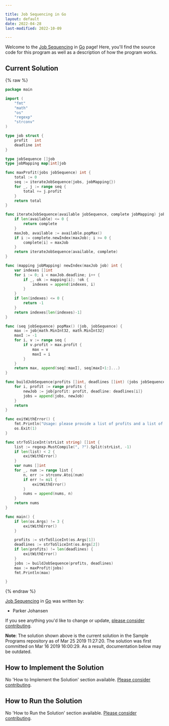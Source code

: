 ```yaml
---

title: Job Sequencing in Go
layout: default
date: 2022-04-28
last-modified: 2022-10-09

---
```


Welcome to the [Job Sequencing](https://sampleprograms.io/projects/job-sequencing) in [Go](https://sampleprograms.io/languages/go) page! Here, you'll find the source code for this program as well as a description of how the program works.

## Current Solution

{% raw %}

```go
package main

import (
	"fmt"
	"math"
	"os"
	"regexp"
	"strconv"
)

type job struct {
	profit   int
	deadline int
}

type jobSequence []job
type jobMapping map[int]job

func maxProfit(jobs jobSequence) int {
	total := 0
	seq := iterateJobSequence(jobs, jobMapping{})
	for _, j := range seq {
		total += j.profit
	}
	return total
}

func iterateJobSequence(available jobSequence, complete jobMapping) jobMapping {
	if len(available) <= 0 {
		return complete
	}
	maxJob, available := available.popMax()
	if i := complete.newIndex(maxJob); i >= 0 {
		complete[i] = maxJob
	}
	return iterateJobSequence(available, complete)
}

func (mapping jobMapping) newIndex(maxJob job) int {
	var indexes []int
	for i := 0; i < maxJob.deadline; i++ {
		if _, ok := mapping[i]; !ok {
			indexes = append(indexes, i)
		}
	}
	if len(indexes) <= 0 {
		return -1
	}
	return indexes[len(indexes)-1]
}

func (seq jobSequence) popMax() (job, jobSequence) {
	max := job{math.MinInt32, math.MinInt32}
	maxI := -1
	for i, v := range seq {
		if v.profit > max.profit {
			max = v
			maxI = i
		}
	}
	return max, append(seq[:maxI], seq[maxI+1:]...)
}

func buildJobSequence(profits []int, deadlines []int) (jobs jobSequence) {
	for i, profit := range profits {
		newJob := job{profit: profit, deadline: deadlines[i]}
		jobs = append(jobs, newJob)
	}
	return
}

func exitWithError() {
	fmt.Println("Usage: please provide a list of profits and a list of deadlines")
	os.Exit(1)
}

func strToSliceInt(strList string) []int {
	list := regexp.MustCompile(", ?").Split(strList, -1)
	if len(list) < 2 {
		exitWithError()
	}
	var nums []int
	for _, num := range list {
		n, err := strconv.Atoi(num)
		if err != nil {
			exitWithError()
		}
		nums = append(nums, n)
	}
	return nums
}

func main() {
	if len(os.Args) != 3 {
		exitWithError()
	}

	profits := strToSliceInt(os.Args[1])
	deadlines := strToSliceInt(os.Args[2])
	if len(profits) != len(deadlines) {
		exitWithError()
	}
	jobs := buildJobSequence(profits, deadlines)
	max := maxProfit(jobs)
	fmt.Println(max)

}
```

{% endraw %}

[Job Sequencing](https://sampleprograms.io/projects/job-sequencing) in [Go](https://sampleprograms.io/languages/go) was written by:

- Parker Johansen

If you see anything you'd like to change or update, [please consider contributing](https://github.com/TheRenegadeCoder/sample-programs).

**Note**: The solution shown above is the current solution in the Sample Programs repository as of Mar 25 2019 11:27:20. The solution was first committed on Mar 16 2019 16:00:29. As a result, documentation below may be outdated.

## How to Implement the Solution

No 'How to Implement the Solution' section available. [Please consider contributing](https://github.com/TheRenegadeCoder/sample-programs-website).

## How to Run the Solution

No 'How to Run the Solution' section available. [Please consider contributing](https://github.com/TheRenegadeCoder/sample-programs-website).